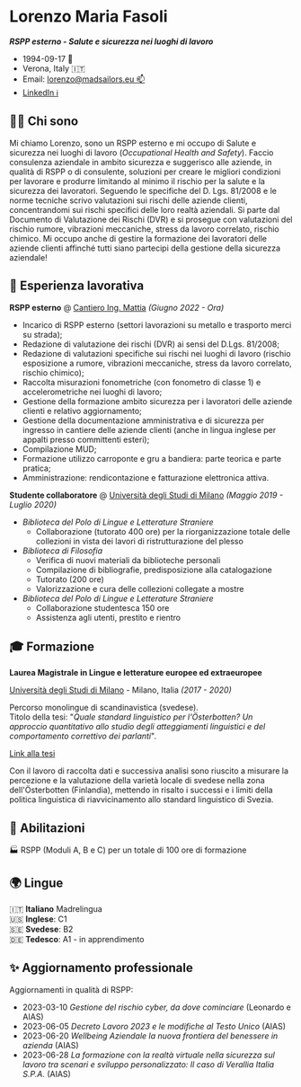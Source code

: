 # Lorenzo Maria Fasoli

***RSPP esterno - Salute e sicurezza nei luoghi di lavoro***

- 1994-09-17 🎂 <br>
- Verona, Italy 🇮🇹 <br>
- Email: [lorenzo@madsailors.eu 📫](mailto:lorenzo@madsailors.eu) <br>
- [LinkedIn ℹ️](https://www.linkedin.com/in/lorenzofasoli/) <br>

## 🧑‍💼 Chi sono

Mi chiamo Lorenzo, sono un RSPP esterno e mi occupo di Salute e sicurezza nei luoghi di lavoro (_Occupational Health and Safety_).
Faccio consulenza aziendale in ambito sicurezza e suggerisco alle aziende, in qualità di RSPP o di consulente, soluzioni per creare le migliori condizioni per lavorare e produrre limitando al minimo il rischio per la salute e la sicurezza dei lavoratori.
Seguendo le specifiche del D. Lgs. 81/2008 e le norme tecniche scrivo valutazioni sui rischi delle aziende clienti, concentrandomi sui rischi specifici delle loro realtà aziendali.
Si parte dal Documento di Valutazione dei Rischi (DVR) e si prosegue con valutazioni del rischio rumore, vibrazioni meccaniche, stress da lavoro correlato, rischio chimico.
Mi occupo anche di gestire la formazione dei lavoratori delle aziende clienti affinché tutti siano partecipi della gestione della sicurezza aziendale!

## 🔧 Esperienza lavorativa 

**RSPP esterno** @ [Cantiero Ing. Mattia]() _(Giugno 2022 - Ora)_ <br>
- Incarico di RSPP esterno (settori lavorazioni su metallo e trasporto merci su strada);
- Redazione di valutazione dei rischi (DVR) ai sensi del D.Lgs. 81/2008;
- Redazione di valutazioni specifiche sui rischi nei luoghi di lavoro (rischio esposizione a rumore, vibrazioni meccaniche, stress da lavoro correlato, rischio chimico);
- Raccolta misurazioni fonometriche (con fonometro di classe 1) e accelerometriche nei luoghi di lavoro;
- Gestione della formazione ambito sicurezza per i lavoratori delle aziende clienti e relativo aggiornamento;
- Gestione della documentazione amministrativa e di sicurezza per ingresso in cantiere delle aziende clienti (anche in lingua inglese per appalti presso committenti esteri);
- Compilazione MUD;
- Formazione utilizzo carroponte e gru a bandiera: parte teorica e parte pratica;
- Amministrazione: rendicontazione e fatturazione elettronica attiva.

**Studente collaboratore** @ [Università degli Studi di Milano](https://www.unimi.it/it) _(Maggio 2019 - Luglio 2020)_ <br>

- _Biblioteca del Polo di Lingue e Letterature Straniere_
    - Collaborazione (tutorato 400 ore) per la riorganizzazione totale delle collezioni in vista dei lavori di ristrutturazione del plesso
- _Biblioteca di Filosofia_
    - Verifica di nuovi materiali da biblioteche personali
    - Compilazione di bibliografie, predisposizione alla catalogazione
    - Tutorato (200 ore)
    - Valorizzazione e cura delle collezioni collegate a mostre
- _Biblioteca del Polo di Lingue e Letterature Straniere_
    - Collaborazione studentesca 150 ore
    - Assistenza agli utenti, prestito e rientro

## 🎓 Formazione 

**Laurea Magistrale in Lingue e letterature europee ed extraeuropee** <br>

[Università degli Studi di Milano](https://www.unimi.it/it) - Milano, Italia _(2017 - 2020)_ <br>

Percorso monolingue di scandinavistica (svedese). <br>
Titolo della tesi: "_Quale standard linguistico per l'Österbotten? Un approccio quantitativo allo studio degli atteggiamenti linguistici e del comportamento correttivo dei parlanti_".

[Link alla tesi](./files/unimi_tesi_909291_2020.pdf)

Con il lavoro di raccolta dati e successiva analisi sono riuscito a misurare la percezione e la valutazione della varietà locale di svedese nella zona dell'Österbotten (Finlandia), mettendo in risalto i successi e i limiti della politica linguistica di riavvicinamento allo standard linguistico di Svezia.

## 🪪 Abilitazioni 

🏭 RSPP (Moduli A, B e C) per un totale di 100 ore di formazione <br>

## 🌍 Lingue

🇮🇹 **Italiano** Madrelingua <br>
🇺🇸 **Inglese**: C1 <br>
🇸🇪 **Svedese**: B2 <br>
🇩🇪 **Tedesco**: A1 - in apprendimento <br>

## ✨ Aggiornamento professionale

Aggiornamenti in qualità di RSPP:

- 2023-03-10 _Gestione del rischio cyber, da dove cominciare_ (Leonardo e AIAS)
- 2023-06-05 _Decreto Lavoro 2023 e le modifiche al Testo Unico_ (AIAS)
- 2023-06-20 _Wellbeing Aziendale la nuova frontiera del benessere in azienda_ (AIAS)
- 2023-06-28 _La formazione con la realtà virtuale nella sicurezza sul lavoro tra scenari e sviluppo personalizzato: Il caso di Verallia Italia S.P.A._ (AIAS)